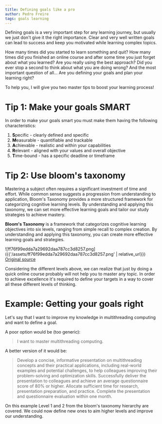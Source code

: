 ```yaml
---
title: Defining goals like a pro
author: Pedro Freire
tags: goals learning
---
```


Defining goals is a very important step for any learning journey, but usually we just don't give it the right importance. Clear and very well written goals can lead to success and keep you motivated while learning complex topics.

How many times did you started to learn something and quit? How many times did you finished an online course and after some time you just forget about what you learned? Are you really using the best approach? Did you ever stop a second to think about what you are doing wrong? And the most important question of all… Are you defining your goals and plan your learning right?

To help you, I will give you two master tips to boost your learning process!

# Tip 1: Make your goals SMART

In order to make your goals smart you must make them having the following characteristics:

1. <span style="color:black; background-color:white;">**S**</span>pecific - clearly defined and specific
2. <span style="color:black; background-color:white;">**M**</span>easurable - quantifiable and trackable
3. <span style="color:black; background-color:white;">**A**</span>chievable - realistic and within your capabilities 
4. <span style="color:black; background-color:white;">**R**</span>elevant - aligned with your values and overall objective
5. <span style="color:black; background-color:white;">**T**</span>ime-bound - has a specific deadline or timeframe

# Tip 2: Use bloom's taxonomy

Mastering a subject often requires a significant investment of time and effort. While common sense suggests a progression from understanding to application, Bloom's Taxonomy provides a more structured framework for categorizing cognitive learning levels. By understanding and applying this taxonomy, we can set more effective learning goals and tailor our study strategies to achieve mastery.

**Bloom's Taxonomy** is a framework that categorizes cognitive learning objectives into six levels, ranging from simple recall to complex creation. By understanding and applying this taxonomy, you can create more effective learning goals and strategies.

![ff76f99edda7a29692daa787cc3d8257.png]({{'/assets/ff76f99edda7a29692daa787cc3d8257.png' | relative_url}})
[Original source](https://bloomstaxonomy.net/)

Considering the different levels above, we can realize that just by doing a quick online course probably will not help you to master any topic. In order to achieve excellence it's required to define your targets in a way to cover all these different levels of thinking. 

# Example: Getting your goals right

Let's say that I want to improve my knowledge in multithreading computing and want to define a goal. 

A poor option would be (too generic):

> I want to master multithreading computing.

A better version of it would be:

> Develop a concise, informative presentation on multithreading concepts and their practical applications, including real-world examples and potential challenges, to help colleagues improving their problem-solving and optimization skills. Successfully deliver the presentation to colleagues and achieve an average questionnaire score of 80% or higher. Allocate sufficient time for research, presentation preparation, and practice. Complete the presentation and questionnaire evaluation within one month.

On this example Level 1 and 2 from the bloom's taxonomy hierarchy are covered. We could now define new ones to aim higher levels and improve our understanding. 



